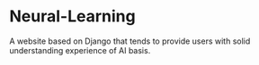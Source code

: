 # Neural-Learning
A website based on Django that tends to provide users with solid understanding experience of AI basis.
